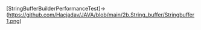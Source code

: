 [StringBufferBuilderPerformanceTest]->(https://github.com/Hacjadav/JAVA/blob/main/2b.String_buffer/Stringbuffer1.png)
